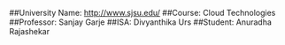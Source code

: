 ##University Name: http://www.sjsu.edu/
##Course: Cloud Technologies
##Professor: Sanjay Garje
##ISA: Divyanthika Urs
##Student: Anuradha Rajashekar

